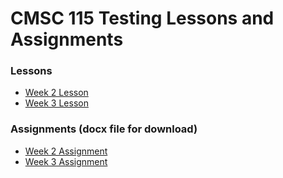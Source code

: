 # CMSC 115 Testing Lessons and Assignments

### Lessons

- [Week 2 Lesson](week2/week2_lesson.md)
- [Week 3 Lesson](week3/week3_lesson.md)

### Assignments (docx file for download)

- [Week 2 Assignment](week2/week2_test_assignment.docx)
- [Week 3 Assignment](week3/week3_test_assignment.docx)
